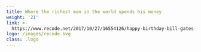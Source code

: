 ```yaml
---
title: Where the richest man in the world spends his money
weight: '21'
link: >-
  https://www.recode.net/2017/10/27/16554126/happy-birthday-bill-gates-foundation-richest-man-world-spends-money-philanthropy
logo: /images/recode.svg
class: .logo
---
```




